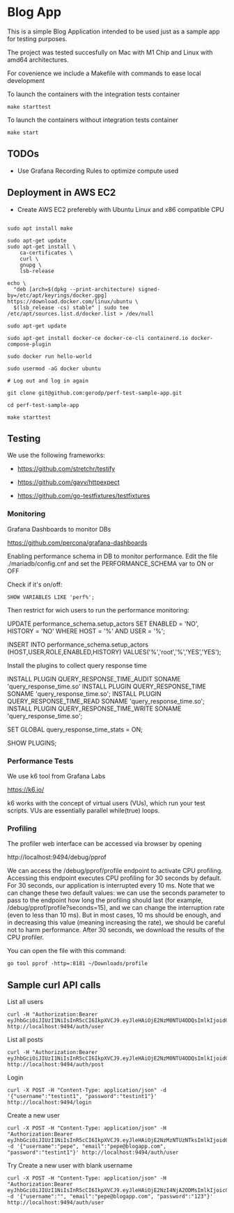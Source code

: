 # Blog App
This is a simple Blog Application intended to be used just as a sample app for testing purposes.

The project was tested succesfully on Mac with M1 Chip and Linux with amd64 architectures.

For covenience we include a Makefile with commands to ease local development

To launch the containers with the integration tests container
```
make starttest
```

To launch the containers without integration tests container

```
make start
```

## TODOs

* Use Grafana Recording Rules to optimize compute used

## Deployment in AWS EC2

* Create AWS EC2 preferebly with Ubuntu Linux and x86 compatible CPU

```

sudo apt install make

sudo apt-get update
sudo apt-get install \
    ca-certificates \
    curl \
    gnupg \
    lsb-release

echo \
  "deb [arch=$(dpkg --print-architecture) signed-by=/etc/apt/keyrings/docker.gpg] https://download.docker.com/linux/ubuntu \
  $(lsb_release -cs) stable" | sudo tee /etc/apt/sources.list.d/docker.list > /dev/null

sudo apt-get update

sudo apt-get install docker-ce docker-ce-cli containerd.io docker-compose-plugin

sudo docker run hello-world

sudo usermod -aG docker ubuntu

# Log out and log in again

git clone git@github.com:gerodp/perf-test-sample-app.git

cd perf-test-sample-app

make starttest
```

## Testing 

We use the following frameworks:

* https://github.com/stretchr/testify

* https://github.com/gavv/httpexpect

* https://github.com/go-testfixtures/testfixtures

### Monitoring

Grafana Dashboards to monitor DBs

https://github.com/percona/grafana-dashboards



Enabling performance schema in DB to monitor performance. Edit the file ./mariadb/config.cnf and set the PERFORMANCE_SCHEMA var to ON or OFF

Check if it's on/off:

```
SHOW VARIABLES LIKE 'perf%';
```

Then restrict for wich users to run the performance monitoring:

UPDATE performance_schema.setup_actors
       SET ENABLED = 'NO', HISTORY = 'NO'
       WHERE HOST = '%' AND USER = '%';

INSERT INTO performance_schema.setup_actors
       (HOST,USER,ROLE,ENABLED,HISTORY)
       VALUES('%','root','%','YES','YES');


Install the plugins to collect query response time

INSTALL PLUGIN QUERY_RESPONSE_TIME_AUDIT SONAME 'query_response_time.so'
INSTALL PLUGIN QUERY_RESPONSE_TIME SONAME 'query_response_time.so';
INSTALL PLUGIN QUERY_RESPONSE_TIME_READ SONAME 'query_response_time.so';
INSTALL PLUGIN QUERY_RESPONSE_TIME_WRITE SONAME 'query_response_time.so';

SET GLOBAL query_response_time_stats = ON;

SHOW PLUGINS;


### Performance Tests

We use k6 tool from Grafana Labs

https://k6.io/


k6 works with the concept of virtual users (VUs), which run your test scripts. VUs are essentially parallel while(true) loops.


### Profiling

The profiler web interface can be accessed via browser by opening

http://localhost:9494/debug/pprof

We can access the /debug/pprof/profile endpoint to activate CPU profiling. Accessing this endpoint executes CPU profiling for 30 seconds by default. For 30 seconds, our application is interrupted every 10 ms. Note that we can change these two default values: we can use the seconds parameter to pass to the endpoint how long the profiling should last (for example, /debug/pprof/profile?seconds=15), and we can change the interruption rate (even to less than 10 ms). But in most cases, 10 ms should be enough, and in decreasing this value (meaning increasing the rate), we should be careful not to harm performance. After 30 seconds, we download the results of the CPU profiler.


You can open the file with this command:

```
go tool pprof -http=:8181 ~/Downloads/profile
```

## Sample curl API calls

List all users
```
curl -H "Authorization:Bearer eyJhbGciOiJIUzI1NiIsInR5cCI6IkpXVCJ9.eyJleHAiOjE2NzM0NTU4ODQsImlkIjoidGVzdGludDEiLCJvcmlnX2lhdCI6MTY3MzQ1MjI4NH0.FfCowmEOuGIXTAwl9geWmbItMBEbpKJbSasECQRJwW8" http://localhost:9494/auth/user
```

List all posts
```
curl -H "Authorization:Bearer eyJhbGciOiJIUzI1NiIsInR5cCI6IkpXVCJ9.eyJleHAiOjE2NzM0NTU4ODQsImlkIjoidGVzdGludDEiLCJvcmlnX2lhdCI6MTY3MzQ1MjI4NH0.FfCowmEOuGIXTAwl9geWmbItMBEbpKJbSasECQRJwW8" http://localhost:9494/auth/post
```

Login
```
curl -X POST -H "Content-Type: application/json" -d '{"username":"testint1", "password":"testint1"}' http://localhost:9494/login
```


Create a new user
```
curl -X POST -H "Content-Type: application/json" -H "Authorization:Bearer eyJhbGciOiJIUzI1NiIsInR5cCI6IkpXVCJ9.eyJleHAiOjE2NzMzNTUzNTksImlkIjoidGVzdGludDEiLCJvcmlnX2lhdCI6MTY3MzM1MTc1OX0.KPlH4EDFpJMdgWo2ZidMr4cvuw3wnvT_fnzHdqDaHcI" -d '{"username":"pepe", "email":"pepe@blogapp.com", "password":"testint1"}' http://localhost:9494/auth/user
```

Try Create a new user with blank username
```
curl -X POST -H "Content-Type: application/json" -H "Authorization:Bearer eyJhbGciOiJIUzI1NiIsInR5cCI6IkpXVCJ9.eyJleHAiOjE2NzI4NjA2ODMsImlkIjoicGVwZSIsIm9yaWdfaWF0IjoxNjcyODU3MDgzfQ.CkOlTSVsnjdIYoAFdgJSP91SBa2gchwV_33jYrMHOUs" -d '{"username":"", "email":"pepe@blogapp.com", "password":"123"}' http://localhost:9494/auth/user
```